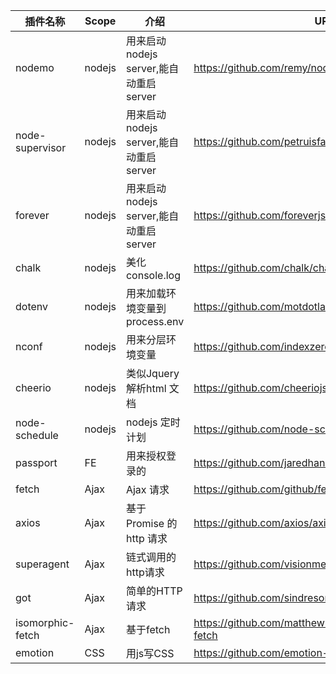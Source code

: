 |插件名称|Scope|介绍|URL|
|-------|-------|---------|------------|
|nodemo|nodejs|用来启动nodejs server,能自动重启server|https://github.com/remy/nodemon|
|node-supervisor|nodejs|用来启动nodejs server,能自动重启server|https://github.com/petruisfan/node-supervisor|
|forever|nodejs|用来启动nodejs server,能自动重启server|https://github.com/foreverjs/forever|
|chalk|nodejs|美化console.log|https://github.com/chalk/chalk/blob/master/readme.md|
|dotenv|nodejs|用来加载环境变量到process.env|https://github.com/motdotla/dotenv|
|nconf|nodejs|用来分层环境变量|https://github.com/indexzero/nconf|
|cheerio|nodejs|类似Jquery解析html 文档|https://github.com/cheeriojs/cheerio|
|node-schedule|nodejs|nodejs 定时计划|https://github.com/node-schedule/node-schedule|
|passport|FE|用来授权登录的|https://github.com/jaredhanson/passport|
|fetch|Ajax|Ajax 请求|https://github.com/github/fetch|
|axios|Ajax|基于Promise 的http 请求|https://github.com/axios/axios|
|superagent|Ajax|链式调用的http请求|https://github.com/visionmedia/superagent|
|got|Ajax|简单的HTTP请求|https://github.com/sindresorhus/got|
|isomorphic-fetch|Ajax|基于fetch|https://github.com/matthew-andrews/isomorphic-fetch|
|emotion|CSS|用js写CSS|https://github.com/emotion-js/emotion|

